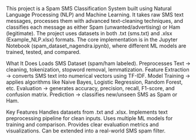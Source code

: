 This project is a Spam SMS Classification System built using Natural Language Processing (NLP) and Machine Learning. It takes raw SMS text messages, processes them with advanced text-cleaning techniques, and classifies each message as either Spam (unwanted/advertising) or Ham (legitimate).
The project uses datasets in both .txt (sms.txt) and .xlsx (Example_NLP.xlsx) formats. The core implementation is in the Jupyter Notebook (spam_dataset_nagendra.ipynb), where different ML models are trained, tested, and compared.

What It Does
Loads SMS Dataset (spam/ham labeled).
Preprocesses Text → cleaning, tokenization, stopword removal, lemmatization.
Feature Extraction → converts SMS text into numerical vectors using TF-IDF.
Model Training → applies algorithms like Naive Bayes, Logistic Regression, Random Forest, etc.
Evaluation → generates accuracy, precision, recall, F1-score, and confusion matrix.
Prediction → classifies new/unseen SMS as Spam or Ham.

Key Features
Handles datasets from .txt and .xlsx.
Implements text preprocessing pipeline for clean inputs.
Uses multiple ML models for training and comparison.
Provides clear evaluation metrics and visualizations.
Can be extended into a real-world SMS spam filter.
